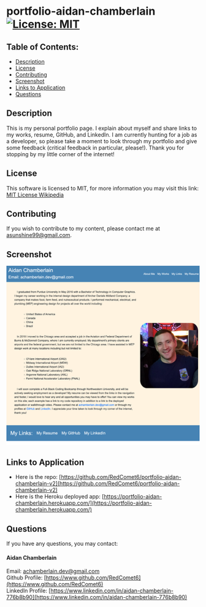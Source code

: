 # portfolio-aidan-chamberlain [![License: MIT](https://img.shields.io/badge/License-MIT-yellow.svg)](https://opensource.org/licenses/MIT)

## Table of Contents:

-   [Description](./README.md#description)
-   [License](./README.md#license)
-   [Contributing](./README.md#contributing)
-   [Screenshot](./README.md#screenshot)
-   [Links to Application](./README.md#links-to-application)
-   [Questions](./README.md#questions)

## Description

This is my personal portfolio page. I explain about myself and share links to my works, resume, GitHub, and LinkedIn. I am currently hunting for a job as a developer, so please take a moment to look through my portfolio and give some feedback (critical feedback in particular, please!). Thank you for stopping by my little corner of the internet!

## License

This software is licensed to MIT, for more information you may visit this link:
[MIT License Wikipedia](https://en.wikipedia.org/wiki/MIT_License)

## Contributing

If you wish to contribute to my content, please contact me at asunshine99@gmail.com.

## Screenshot

![](./public/img/portfolioscreenshot.png)

## Links to Application

-   Here is the repo: [https://github.com/RedComet6/portfolio-aidan-chamberlain-v2](https://github.com/RedComet6/portfolio-aidan-chamberlain-v2)
-   Here is the Heroku deployed app: [https://portfolio-aidan-chamberlain.herokuapp.com/](https://portfolio-aidan-chamberlain.herokuapp.com/)

## Questions

If you have any questions, you may contact:

#### Aidan Chamberlain

Email: achamberlain.dev@gmail.com  
Github Profile: [https://www.github.com/RedComet6](https://www.github.com/RedComet6)  
LinkedIn Profile: [https://www.linkedin.com/in/aidan-chamberlain-776b8b90](https://www.linkedin.com/in/aidan-chamberlain-776b8b90)
